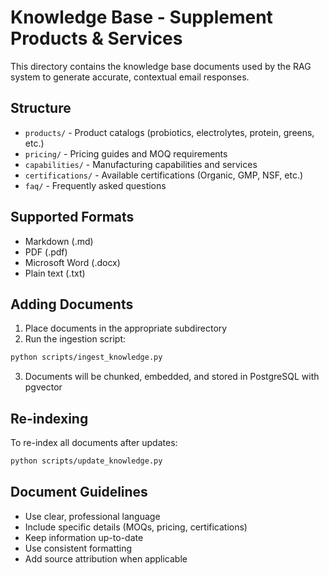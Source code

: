 # Knowledge Base - Supplement Products & Services

This directory contains the knowledge base documents used by the RAG system to generate accurate, contextual email responses.

## Structure

- `products/` - Product catalogs (probiotics, electrolytes, protein, greens, etc.)
- `pricing/` - Pricing guides and MOQ requirements
- `capabilities/` - Manufacturing capabilities and services
- `certifications/` - Available certifications (Organic, GMP, NSF, etc.)
- `faq/` - Frequently asked questions

## Supported Formats

- Markdown (.md)
- PDF (.pdf)
- Microsoft Word (.docx)
- Plain text (.txt)

## Adding Documents

1. Place documents in the appropriate subdirectory
2. Run the ingestion script:
```bash
python scripts/ingest_knowledge.py
```

3. Documents will be chunked, embedded, and stored in PostgreSQL with pgvector

## Re-indexing

To re-index all documents after updates:
```bash
python scripts/update_knowledge.py
```

## Document Guidelines

- Use clear, professional language
- Include specific details (MOQs, pricing, certifications)
- Keep information up-to-date
- Use consistent formatting
- Add source attribution when applicable

